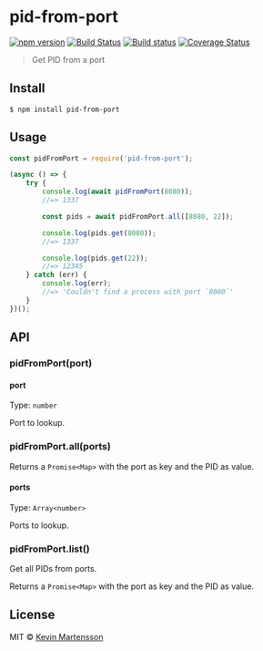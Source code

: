 # pid-from-port 
[![npm version](https://badge.fury.io/js/pid-from-port.svg)](https://badge.fury.io/js/pid-from-port)
[![Build Status](https://travis-ci.org/easilyBaffled/pid-from-port.svg?branch=master)](https://travis-ci.org/easilyBaffled/pid-from-port) 
[![Build status](https://ci.appveyor.com/api/projects/status/8mh3i140nq32c7vw/branch/master?svg=true)](https://ci.appveyor.com/project/easilyBaffled/pid-from-port/branch/master)
[![Coverage Status](https://coveralls.io/repos/github/easilyBaffled/pid-from-port/badge.svg?branch=master)](https://coveralls.io/github/easilyBaffled/pid-from-port?branch=master)
> Get PID from a port


## Install

```
$ npm install pid-from-port
```


## Usage

```js
const pidFromPort = require('pid-from-port');

(async () => {
	try {
		console.log(await pidFromPort(8080));
		//=> 1337

		const pids = await pidFromPort.all([8080, 22]);

		console.log(pids.get(8080));
		//=> 1337

		console.log(pids.get(22));
		//=> 12345
	} catch (err) {
		console.log(err);
		//=> 'Couldn't find a process with port `8080`'
	}
})();
```


## API

### pidFromPort(port)

#### port

Type: `number`

Port to lookup.

### pidFromPort.all(ports)

Returns a `Promise<Map>` with the port as key and the PID as value.

#### ports

Type: `Array<number>`

Ports to lookup.

### pidFromPort.list()

Get all PIDs from ports.

Returns a `Promise<Map>` with the port as key and the PID as value.


## License

MIT © [Kevin Martensson](https://github.com/kevva)
